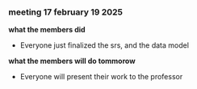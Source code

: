 ### meeting 17 february 19 2025
**what the members did**
- Everyone just finalized the srs, and the data model

**what the members will do tommorow**
- Everyone will present their work to the professor
